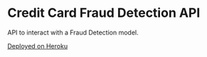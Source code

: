 # Credit Card Fraud Detection API

API to interact with a Fraud Detection model.

[Deployed on Heroku](https://credit-card-fraud-detection.herokuapp.com/)

